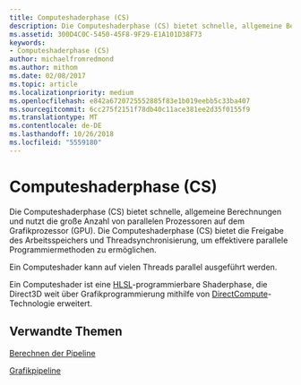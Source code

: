 ```yaml
---
title: Computeshaderphase (CS)
description: Die Computeshaderphase (CS) bietet schnelle, allgemeine Berechnungen und nutzt die große Anzahl von parallelen Prozessoren auf dem Grafikprozessor (GPU).
ms.assetid: 300D4C0C-5450-45F8-9F29-E1A101D38F73
keywords:
- Computeshaderphase (CS)
author: michaelfromredmond
ms.author: mithom
ms.date: 02/08/2017
ms.topic: article
ms.localizationpriority: medium
ms.openlocfilehash: e842a6720725552885f83e1b019eebb5c33ba407
ms.sourcegitcommit: 6cc275f2151f78db40c11ace381ee2d35f0155f9
ms.translationtype: MT
ms.contentlocale: de-DE
ms.lasthandoff: 10/26/2018
ms.locfileid: "5559180"
---
```

# <a name="compute-shader-cs-stage"></a>Computeshaderphase (CS)


Die Computeshaderphase (CS) bietet schnelle, allgemeine Berechnungen und nutzt die große Anzahl von parallelen Prozessoren auf dem Grafikprozessor (GPU). Die Computeshaderphase (CS) bietet die Freigabe des Arbeitsspeichers und Threadsynchronisierung, um effektivere parallele Programmiermethoden zu ermöglichen.

Ein Computeshader kann auf vielen Threads parallel ausgeführt werden.

Ein Computeshader ist eine [HLSL](https://msdn.microsoft.com/library/windows/desktop/bb509561)-programmierbare Shaderphase, die Direct3D weit über Grafikprogrammierung mithilfe von [DirectCompute](http://go.microsoft.com/fwlink/p/?linkid=209544)-Technologie erweitert.

## <a name="span-idrelated-topicsspanrelated-topics"></a><span id="related-topics"></span>Verwandte Themen


[Berechnen der Pipeline](compute-pipeline.md)

[Grafikpipeline](graphics-pipeline.md)

 

 




